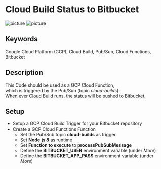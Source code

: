 # Cloud Build Status to Bitbucket

![picture](img/gcp-logo.png)
![picture](img/bitbucket-logo.png)

## Keywords

Google Cloud Platform (GCP),
Cloud Build, Pub/Sub, Cloud Functions, Bitbucket

## Description

This Code should be used as a GCP Cloud Function,<br>
which is triggered by the Pub/Sub (topic *cloud-builds*).<br>
When ever Cloud Build runs, the status will be pushed to Bitbucket.

## Setup

* Setup a GCP Cloud Build Trigger for your Bitbucket repository
* Create a GCP Cloud Functions Function
  * Set the Pub/Sub topic **cloud-builds** as trigger
  * Set **Node.js 8** as runtime
  * Set **Function to execute** to **processPubSubMessage**
  * Define the **BITBUCKET_USER** environment variable (under *More*)
  * Define the **BITBUCKET_APP_PASS** environment variable (under *More*)
